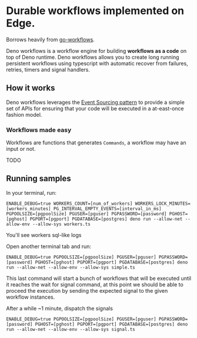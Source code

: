 # Durable workflows implemented on Edge.

Borrows heavily from [go-workflows](https://github.com/cschleiden/go-workflows).

Deno workflows is a workflow engine for building **workflows as a code** on top of Deno runtime. Deno workflows allows you to create long running persistent workflows using typescript with automatic recover from failures, retries, timers and signal handlers.

## How it works

Deno workflows leverages the [Event Sourcing pattern](https://learn.microsoft.com/en-us/azure/architecture/patterns/event-sourcing) to provide a simple set of APIs for ensuring that your code will be executed in a at-east-once fashion model.

### Workflows made easy

Workflows are functions that generates `Commands`, a workflow may have an input or not.

TODO

## Running samples

In your terminal, run:

```shell
ENABLE_DEBUG=true WORKERS_COUNT=[num_of_workers] WORKERS_LOCK_MINUTES=[workers_minutes] PG_INTERVAL_EMPTY_EVENTS=[interval_in_ms] PGPOOLSIZE=[pgpoolSize] PGUSER=[pguser] PGPASSWORD=[password] PGHOST=[pghost] PGPORT=[pgport] PGDATABASE=[postgres] deno run --allow-net --allow-env --allow-sys workers.ts
```

You'll see workers sql-like logs

Open another terminal tab and run:

```shell
ENABLE_DEBUG=true PGPOOLSIZE=[pgpoolSize] PGUSER=[pguser] PGPASSWORD=[password] PGHOST=[pghost] PGPORT=[pgport] PGDATABASE=[postgres] deno run --allow-net --allow-env --allow-sys simple.ts
```

This last command will start a bunch of workflows that will be executed until it reaches the wait for signal command, at this point we should be able to proceed the execution by sending the expected signal to the given workflow instances.

After a while ~1 minute, dispatch the signals

```shell
ENABLE_DEBUG=true PGPOOLSIZE=[pgpoolSize] PGUSER=[pguser] PGPASSWORD=[password] PGHOST=[pghost] PGPORT=[pgport] PGDATABASE=[postgres] deno run --allow-net --allow-env --allow-sys signal.ts
```
